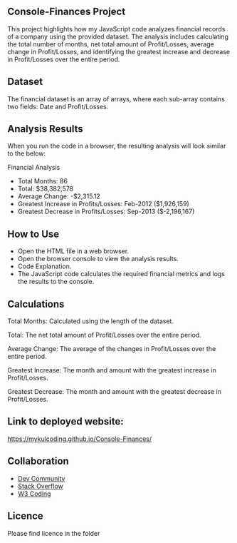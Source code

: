 ## Console-Finances Project

This project highlights how my JavaScript code analyzes financial records of a company using the provided dataset. The analysis includes calculating the total number of months, net total amount of Profit/Losses, average change in Profit/Losses, and identifying the greatest increase and decrease in Profit/Losses over the entire period.

## Dataset

The financial dataset is an array of arrays, where each sub-array contains two fields: Date and Profit/Losses.


## Analysis Results
When you run the code in a browser, the resulting analysis will look similar to the below: 


Financial Analysis

- Total Months: 86
- Total: $38,382,578
- Average Change: -$2,315.12
- Greatest Increase in Profits/Losses: Feb-2012 ($1,926,159)
- Greatest Decrease in Profits/Losses: Sep-2013 ($-2,196,167)

## How to Use

- Open the HTML file in a web browser.
- Open the browser console to view the analysis results.
- Code Explanation.
- The JavaScript code calculates the required financial metrics and logs the results to the console.

## Calculations
Total Months: Calculated using the length of the dataset.

Total: The net total amount of Profit/Losses over the entire period.

Average Change: The average of the changes in Profit/Losses over the entire period.

Greatest Increase: The month and amount with the greatest increase in Profit/Losses.

Greatest Decrease: The month and amount with the greatest decrease in Profit/Losses.


## Link to deployed website:
https://mykulcoding.github.io/Console-Finances/

## Collaboration

- [Dev Community](https://dev.to/)
- [Stack Overflow](https://stackoverflow.com/)
- [W3 Coding](https://www.w3schools.com/)

## Licence
Please find licence in the folder